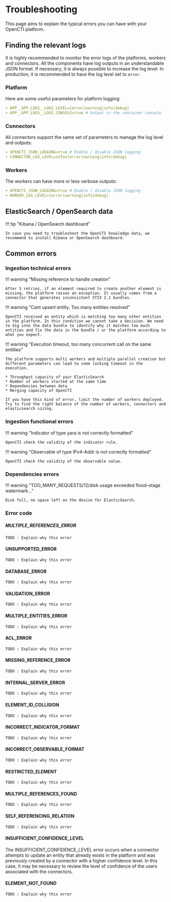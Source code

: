 # Troubleshooting

This page aims to explain the typical errors you can have with your OpenCTI platform.

## Finding the relevant logs

It is highly recommended to monitor the error logs of the platforms, workers and connectors. All the components have log outputs in an understandable JSON format. If necessary, it is always possible to increase the log level. In production, it is recommended to have the log level set to `error`.

### Platform

Here are some useful parameters for platform logging:

```yaml
- APP__APP_LOGS__LOGS_LEVEL=[error|warning|info|debug]
- APP__APP_LOGS__LOGS_CONSOLE=true # Output in the container console
```

### Connectors

All connectors support the same set of parameters to manage the log level and outputs:

```yaml
- OPENCTI_JSON_LOGGING=true # Enable / disable JSON logging
- CONNECTOR_LOG_LEVEL=info=[error|warning|info|debug]
```

### Workers

The workers can have more or less verbose outputs:

```yaml
- OPENCTI_JSON_LOGGING=true # Enable / disable JSON logging
- WORKER_LOG_LEVEL=[error|warning|info|debug]
```

## ElasticSearch / OpenSearch data

!!! tip "Kibana / OpenSearch dashboard"

    In case you need to troubleshoot the OpenCTI knowledge data, we recommend to install Kibana or OpenSearch dashboard.



## Common errors

### Ingestion technical errors

!!! warning "Missing reference to handle creation"
    
    After 5 retries, if an element required to create another element is missing, the platform raises an exception. It usually comes from a connector that generates inconsistent STIX 2.1 bundles.


!!! warning "Cant upsert entity. Too many entities resolved"
    
    OpenCTI received an entity which is matching too many other entities in the platform. In this condition we cannot take a decision. We need to dig into the data bundle to identify why it matches too much entities and fix the data in the bundle / or the platform according to what you expect.


!!! warning "Execution timeout, too many concurrent call on the same entities"
    
	The platform supports multi workers and multiple parallel creation but different parameters can lead to some locking timeout in the execution. 

	* Throughput capacity of your ElasticSearch
	* Number of workers started at the same time
	* Dependencies between data
	* Merging capacity of OpenCTI

	If you have this kind of error, limit the number of workers deployed. Try to find the right balance of the number of workers, connectors and elasticsearch sizing.


### Ingestion functional errors

!!! warning "Indicator of type yara is not correctly formatted"
    
    OpenCTI check the validity of the indicator rule.

!!! warning "Observable of type IPv4-Addr is not correctly formatted"
    
    OpenCTI check the validity of the observable value.

### Dependencies errors

!!! warning "TOO_MANY_REQUESTS/12/disk usage exceeded flood-stage watermark..."
    
    Disk full, no space left on the device for ElasticSearch.

### Error code

##### MULTIPLE_REFERENCES_ERROR

    TODO : Explain why this error

#### UNSUPPORTED_ERROR

    TODO : Explain why this error

#### DATABASE_ERROR

    TODO : Explain why this error

#### VALIDATION_ERROR

    TODO : Explain why this error

#### MULTIPLE_ENTITIES_ERROR

    TODO : Explain why this error

#### ACL_ERROR

    TODO : Explain why this error

#### MISSING_REFERENCE_ERROR

    TODO : Explain why this error

#### INTERNAL_SERVER_ERROR

    TODO : Explain why this error

#### ELEMENT_ID_COLLISION

    TODO : Explain why this error

#### INCORRECT_INDICATOR_FORMAT

    TODO : Explain why this error

#### INCORRECT_OBSERVABLE_FORMAT

    TODO : Explain why this error

#### RESTRICTED_ELEMENT

    TODO : Explain why this error

#### MULTIPLE_REFERENCES_FOUND

    TODO : Explain why this error

#### SELF_REFERENCING_RELATION

    TODO : Explain why this error

#### INSUFFICIENT_CONFIDENCE_LEVEL

The INSUFFICIENT_CONFIDENCE_LEVEL error occurs when a connector attempts to update an entity that already exists in the platform and was previously created by a connector with a higher confidence level. In this case, it may be necessary to review the level of confidence of the users associated with the connectors.

#### ELEMENT_NOT_FOUND

    TODO : Explain why this error
